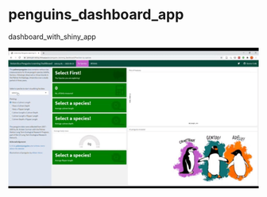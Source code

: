 # penguins_dashboard_app
dashboard_with_shiny_app

<img src="PenguinsDashboardDemo.gif" width ="550">
